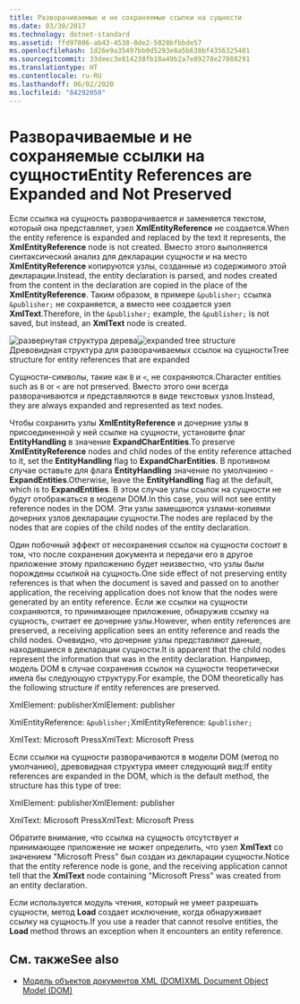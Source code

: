 ```yaml
---
title: Разворачиваемые и не сохраняемые ссылки на сущности
ms.date: 03/30/2017
ms.technology: dotnet-standard
ms.assetid: ffd97806-ab43-4538-8de2-5828bfbbde57
ms.openlocfilehash: 1d26e9a35497bb0d5293e8a5b630bf4356325401
ms.sourcegitcommit: 33deec3e814238fb18a49b2a7e89278e27888291
ms.translationtype: HT
ms.contentlocale: ru-RU
ms.lasthandoff: 06/02/2020
ms.locfileid: "84292050"
---
```

# <a name="entity-references-are-expanded-and-not-preserved"></a><span data-ttu-id="6db07-102">Разворачиваемые и не сохраняемые ссылки на сущности</span><span class="sxs-lookup"><span data-stu-id="6db07-102">Entity References are Expanded and Not Preserved</span></span>
<span data-ttu-id="6db07-103">Если ссылка на сущность разворачивается и заменяется текстом, который она представляет, узел **XmlEntityReference** не создается.</span><span class="sxs-lookup"><span data-stu-id="6db07-103">When the entity reference is expanded and replaced by the text it represents, the **XmlEntityReference** node is not created.</span></span> <span data-ttu-id="6db07-104">Вместо этого выполняется синтаксический анализ для декларации сущности и на место **XmlEntityReference** копируются узлы, созданные из содержимого этой декларации.</span><span class="sxs-lookup"><span data-stu-id="6db07-104">Instead, the entity declaration is parsed, and nodes created from the content in the declaration are copied in the place of the **XmlEntityReference**.</span></span> <span data-ttu-id="6db07-105">Таким образом, в примере `&publisher;` ссылка `&publisher;` не сохраняется, а вместо нее создается узел **XmlText**.</span><span class="sxs-lookup"><span data-stu-id="6db07-105">Therefore, in the `&publisher;` example, the `&publisher;` is not saved, but instead, an **XmlText** node is created.</span></span>  
  
 <span data-ttu-id="6db07-106">![развернутая структура дерева](media/xmlentityref-expanded-nodes.gif "xmlentityref_expanded_nodes")</span><span class="sxs-lookup"><span data-stu-id="6db07-106">![expanded tree structure](media/xmlentityref-expanded-nodes.gif "xmlentityref_expanded_nodes")</span></span>  
<span data-ttu-id="6db07-107">Древовидная структура для разворачиваемых ссылок на сущности</span><span class="sxs-lookup"><span data-stu-id="6db07-107">Tree structure for entity references that are expanded</span></span>  
  
 <span data-ttu-id="6db07-108">Сущности-символы, такие как `B` и `<`, не сохраняются.</span><span class="sxs-lookup"><span data-stu-id="6db07-108">Character entities such as `B` or `<` are not preserved.</span></span> <span data-ttu-id="6db07-109">Вместо этого они всегда разворачиваются и представляются в виде текстовых узлов.</span><span class="sxs-lookup"><span data-stu-id="6db07-109">Instead, they are always expanded and represented as text nodes.</span></span>  
  
 <span data-ttu-id="6db07-110">Чтобы сохранить узлы **XmlEntityReference** и дочерние узлы в присоединенной у ней ссылке на сущности, установите флаг **EntityHandling** в значение **ExpandCharEntities**.</span><span class="sxs-lookup"><span data-stu-id="6db07-110">To preserve **XmlEntityReference** nodes and child nodes of the entity reference attached to it, set the **EntityHandling** flag to **ExpandCharEntities**.</span></span> <span data-ttu-id="6db07-111">В противном случае оставьте для флага **EntityHandling** значение по умолчанию - **ExpandEntities**.</span><span class="sxs-lookup"><span data-stu-id="6db07-111">Otherwise, leave the **EntityHandling** flag at the default, which is to **ExpandEntities**.</span></span> <span data-ttu-id="6db07-112">В этом случае узлы ссылок на сущности не будут отображаться в модели DOM.</span><span class="sxs-lookup"><span data-stu-id="6db07-112">In this case, you will not see entity reference nodes in the DOM.</span></span> <span data-ttu-id="6db07-113">Эти узлы замещаются узлами-копиями дочерних узлов декларации сущности.</span><span class="sxs-lookup"><span data-stu-id="6db07-113">The nodes are replaced by the nodes that are copies of the child nodes of the entity declaration.</span></span>  
  
 <span data-ttu-id="6db07-114">Один побочный эффект от несохранения ссылок на сущности состоит в том, что после сохранения документа и передачи его в другое приложение этому приложению будет неизвестно, что узлы были порождены ссылкой на сущность.</span><span class="sxs-lookup"><span data-stu-id="6db07-114">One side effect of not preserving entity references is that when the document is saved and passed on to another application, the receiving application does not know that the nodes were generated by an entity reference.</span></span> <span data-ttu-id="6db07-115">Если же ссылки на сущности сохраняются, то принимающее приложение, обнаружив ссылку на сущность, считает ее дочерние узлы.</span><span class="sxs-lookup"><span data-stu-id="6db07-115">However, when entity references are preserved, a receiving application sees an entity reference and reads the child nodes.</span></span> <span data-ttu-id="6db07-116">Очевидно, что дочерние узлы представляют данные, находившиеся в декларации сущности.</span><span class="sxs-lookup"><span data-stu-id="6db07-116">It is apparent that the child nodes represent the information that was in the entity declaration.</span></span> <span data-ttu-id="6db07-117">Например, модель DOM в случае сохранения ссылок на сущности теоретически имела бы следующую структуру.</span><span class="sxs-lookup"><span data-stu-id="6db07-117">For example, the DOM theoretically has the following structure if entity references are preserved.</span></span>  
  
 <span data-ttu-id="6db07-118">XmlElement: publisher</span><span class="sxs-lookup"><span data-stu-id="6db07-118">XmlElement: publisher</span></span>  
  
 <span data-ttu-id="6db07-119">XmlEntityReference: `&publisher;`</span><span class="sxs-lookup"><span data-stu-id="6db07-119">XmlEntityReference: `&publisher;`</span></span>  
  
 <span data-ttu-id="6db07-120">XmlText: Microsoft Press</span><span class="sxs-lookup"><span data-stu-id="6db07-120">XmlText: Microsoft Press</span></span>  
  
 <span data-ttu-id="6db07-121">Если ссылки на сущности разворачиваются в модели DOM (метод по умолчанию), древовидная структура имеет следующий вид:</span><span class="sxs-lookup"><span data-stu-id="6db07-121">If entity references are expanded in the DOM, which is the default method, the structure has this type of tree:</span></span>  
  
 <span data-ttu-id="6db07-122">XmlElement: publisher</span><span class="sxs-lookup"><span data-stu-id="6db07-122">XmlElement: publisher</span></span>  
  
 <span data-ttu-id="6db07-123">XmlText: Microsoft Press</span><span class="sxs-lookup"><span data-stu-id="6db07-123">XmlText: Microsoft Press</span></span>  
  
 <span data-ttu-id="6db07-124">Обратите внимание, что ссылка на сущность отсутствует и принимающее приложение не может определить, что узел **XmlText** со значением "Microsoft Press" был создан из декларации сущности.</span><span class="sxs-lookup"><span data-stu-id="6db07-124">Notice that the entity reference node is gone, and the receiving application cannot tell that the **XmlText** node containing "Microsoft Press" was created from an entity declaration.</span></span>  
  
 <span data-ttu-id="6db07-125">Если используется модуль чтения, который не умеет разрешать сущности, метод **Load** создает исключение, когда обнаруживает ссылку на сущность.</span><span class="sxs-lookup"><span data-stu-id="6db07-125">If you use a reader that cannot resolve entities, the **Load** method throws an exception when it encounters an entity reference.</span></span>  
  
## <a name="see-also"></a><span data-ttu-id="6db07-126">См. также</span><span class="sxs-lookup"><span data-stu-id="6db07-126">See also</span></span>

- [<span data-ttu-id="6db07-127">Модель объектов документов XML (DOM)</span><span class="sxs-lookup"><span data-stu-id="6db07-127">XML Document Object Model (DOM)</span></span>](xml-document-object-model-dom.md)
